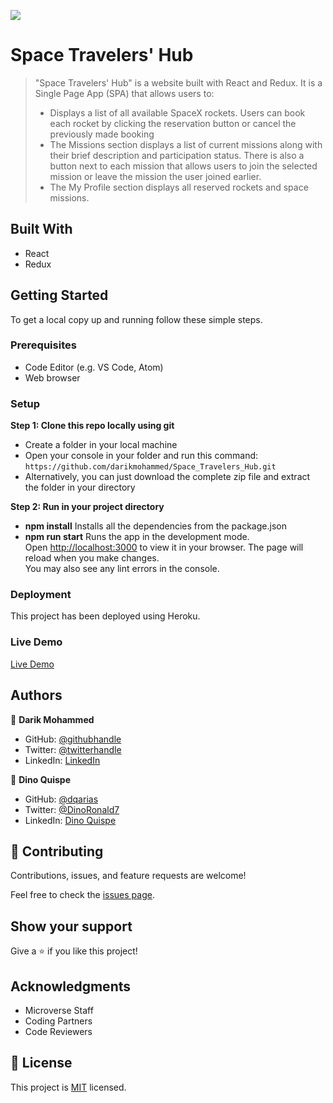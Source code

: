 ![](https://img.shields.io/badge/Microverse-blueviolet)

# Space Travelers' Hub

> "Space Travelers' Hub" is a website built with React and Redux. It is a Single Page App (SPA) that allows users to:
> - Displays a list of all available SpaceX rockets. Users can book each rocket by clicking the reservation button or cancel the previously made booking
> - The Missions section displays a list of current missions along with their brief description and participation status. There is also a button next to each mission that allows users to join the selected mission or leave the mission the user joined earlier.
> - The My Profile section displays all reserved rockets and space missions.

## Built With

- React
- Redux

## Getting Started

To get a local copy up and running follow these simple steps.

### Prerequisites

- Code Editor (e.g. VS Code, Atom)
- Web browser 

### Setup

 **Step 1: Clone this repo locally using git**
- Create a folder in your local machine
- Open your console in your folder and run this command: `https://github.com/darikmohammed/Space_Travelers_Hub.git`
- Alternatively, you can just download the complete zip file and extract the folder in your directory

 **Step 2: Run in your project directory**
- **npm install** 
  Installs all the dependencies from the package.json
- **npm run start** 
Runs the app in the development mode.\
Open [http://localhost:3000](http://localhost:3000) to view it in your browser.
The page will reload when you make changes.\
You may also see any lint errors in the console.

### Deployment

This project has been deployed using Heroku.

### Live Demo

[Live Demo](https://space-traveler-hub-microverse.herokuapp.com/)

## Authors

👤 **Darik Mohammed**

- GitHub: [@githubhandle](https://github.com/darikmohammed)
- Twitter: [@twitterhandle](https://twitter.com/r_darik)
- LinkedIn: [LinkedIn](https://www.linkedin.com/in/darik-mohammed-57352120b/)

👤 **Dino Quispe**

- GitHub: [@dqarias](https://github.com/dqarias)
- Twitter: [@DinoRonald7](https://twitter.com/DinoRonald7?t=Zanx9DXMEG9C_PNF3woZFg&s=08)
- LinkedIn: [Dino Quispe](https://www.linkedin.com/in/dino-ronald-quispe-arias-8ba72174/)

## 🤝 Contributing

Contributions, issues, and feature requests are welcome!

Feel free to check the [issues page](../../issues/).

## Show your support

Give a ⭐️ if you like this project!

## Acknowledgments

- Microverse Staff
- Coding Partners
- Code Reviewers

## 📝 License

This project is [MIT]() licensed.
